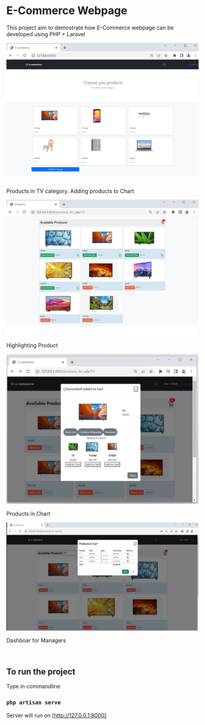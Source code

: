 # E-Commerce Webpage
This project aim to demostrate how E-Commerce webpage can be developed using PHP + Laravel

<img src="public/home.jpg">

Products in TV category. Adding products to Chart

<img src="public/products.jpg">

Highlighting Product

<img src="public/product_details.jpg">

Products in Chart

<img src="public/cart.jpg">

Dashboar for Managers

<img scr="public/dashboard_chart.jpg">

## To run the project

Type in commandline

### `php artisan serve`

Server will run on [http://127.0.0.1:8000]


